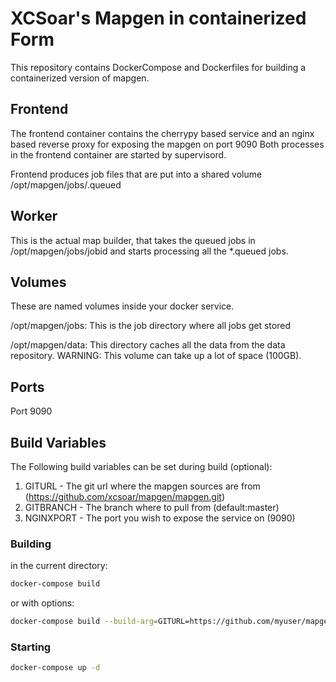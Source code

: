 # XCSoar's Mapgen in containerized Form

This repository contains DockerCompose and Dockerfiles for building a containerized version of mapgen. 

## Frontend
The frontend container contains the cherrypy based service and an nginx based reverse proxy for exposing the mapgen on port 9090
Both processes in the frontend container are started by supervisord.  

Frontend produces job files that are put into a shared volume /opt/mapgen/jobs/<jobid>.queued

## Worker
This is the actual map builder, that takes the queued jobs in /opt/mapgen/jobs/jobid and starts processing all the *.queued jobs. 

## Volumes
These are named volumes inside your docker service.

/opt/mapgen/jobs:
 This is the job directory where all jobs get stored

/opt/mapgen/data:
 This directory caches all the data from the data repository. WARNING: This volume can take up a lot of space (100GB).  

## Ports
Port 9090

## Build Variables
The Following build variables can be set during build (optional):

 1. GITURL - The git url where the mapgen sources are from (https://github.com/xcsoar/mapgen/mapgen.git)
 1. GITBRANCH - The branch where to pull from (default:master)
 1. NGINXPORT - The port you wish to expose the service on (9090)

### Building
in the current directory: 

```bash
docker-compose build
```
or with options: 

```bash
docker-compose build --build-arg=GITURL=https://github.com/myuser/mapgen/mapgen.git --build-arg=NGINXPORT=80 --build-arg=GITBRANCH=myfeature
```

### Starting
```bash
docker-compose up -d 
```
